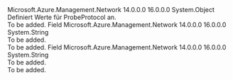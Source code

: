 <Type Name="ProbeProtocol" FullName="Microsoft.Azure.Management.Network.Models.ProbeProtocol">
  <TypeSignature Language="C#" Value="public static class ProbeProtocol" />
  <TypeSignature Language="ILAsm" Value=".class public auto ansi abstract sealed beforefieldinit ProbeProtocol extends System.Object" />
  <TypeSignature Language="DocId" Value="T:Microsoft.Azure.Management.Network.Models.ProbeProtocol" />
  <TypeSignature Language="VB.NET" Value="Public Class ProbeProtocol" />
  <TypeSignature Language="F#" Value="type ProbeProtocol = class" />
  <AssemblyInfo>
    <AssemblyName>Microsoft.Azure.Management.Network</AssemblyName>
    <AssemblyVersion>14.0.0.0</AssemblyVersion>
    <AssemblyVersion>16.0.0.0</AssemblyVersion>
  </AssemblyInfo>
  <Base>
    <BaseTypeName>System.Object</BaseTypeName>
  </Base>
  <Interfaces />
  <Docs>
    <summary>
            Definiert Werte für ProbeProtocol an.
            </summary>
    <remarks>To be added.</remarks>
  </Docs>
  <Members>
    <Member MemberName="Http">
      <MemberSignature Language="C#" Value="public const string Http;" />
      <MemberSignature Language="ILAsm" Value=".field public static literal string Http" />
      <MemberSignature Language="DocId" Value="F:Microsoft.Azure.Management.Network.Models.ProbeProtocol.Http" />
      <MemberSignature Language="VB.NET" Value="Public Const Http As String " />
      <MemberSignature Language="F#" Value="val mutable Http : string" Usage="Microsoft.Azure.Management.Network.Models.ProbeProtocol.Http" />
      <MemberType>Field</MemberType>
      <AssemblyInfo>
        <AssemblyName>Microsoft.Azure.Management.Network</AssemblyName>
        <AssemblyVersion>14.0.0.0</AssemblyVersion>
        <AssemblyVersion>16.0.0.0</AssemblyVersion>
      </AssemblyInfo>
      <ReturnValue>
        <ReturnType>System.String</ReturnType>
      </ReturnValue>
      <Docs>
        <summary>To be added.</summary>
        <remarks>To be added.</remarks>
      </Docs>
    </Member>
    <Member MemberName="Tcp">
      <MemberSignature Language="C#" Value="public const string Tcp;" />
      <MemberSignature Language="ILAsm" Value=".field public static literal string Tcp" />
      <MemberSignature Language="DocId" Value="F:Microsoft.Azure.Management.Network.Models.ProbeProtocol.Tcp" />
      <MemberSignature Language="VB.NET" Value="Public Const Tcp As String " />
      <MemberSignature Language="F#" Value="val mutable Tcp : string" Usage="Microsoft.Azure.Management.Network.Models.ProbeProtocol.Tcp" />
      <MemberType>Field</MemberType>
      <AssemblyInfo>
        <AssemblyName>Microsoft.Azure.Management.Network</AssemblyName>
        <AssemblyVersion>14.0.0.0</AssemblyVersion>
        <AssemblyVersion>16.0.0.0</AssemblyVersion>
      </AssemblyInfo>
      <ReturnValue>
        <ReturnType>System.String</ReturnType>
      </ReturnValue>
      <Docs>
        <summary>To be added.</summary>
        <remarks>To be added.</remarks>
      </Docs>
    </Member>
  </Members>
</Type>